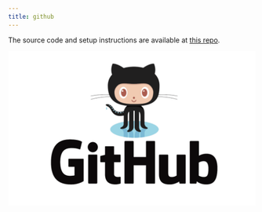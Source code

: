 ```yaml
---
title: github
---
```

The source code and setup instructions are available at [this repo](https://github.com/christopher-aldred/astro-https://github.com/christopher-aldred/astro-decap-cms-site).

![Github logo and text](../images/6448fad61a47c2a809974034_github_logo_png20-2.png)
